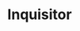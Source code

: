 ---
title: "Inquisitor"

feat:
  types: ["Psionic"]
  description: |
    You know when others lie.
  prerequisite: |
    Wis 13.
  benefit: |
    To use this feat, you must expend your psionic focus.

    You gain a +10 bonus on a _sense motive_ check to oppose a _bluff_ check.

    You must decide whether or not to use this feat prior to making a Sense Motive check. If your check fails, or if the opponent isn't lying, you still expend your psionic focus.
---